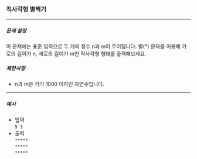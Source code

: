 ### 직사각형 별찍기

***

##### 문제 설명

이 문제에는 표준 입력으로 두 개의 정수 n과 m이 주어집니다.
별(*) 문자를 이용해 가로의 길이가 n, 세로의 길이가 m인 직사각형 형태를 출력해보세요.

##### 제한사항
 - n과 m은 각각 1000 이하인 자연수입니다.
-----

##### 예시
 - 입력 <br>
   ```5 3```
 - 출력 <br>
   ```*****```<br>```*****```<br>```*****```
